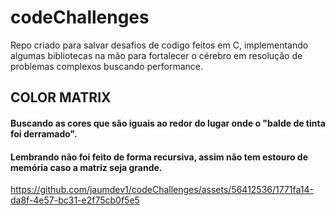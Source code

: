 # codeChallenges
Repo criado para salvar desafios de codigo feitos em C, implementando algumas bibliotecas na mão para fortalecer o cérebro em resolução de problemas complexos buscando performance.


## COLOR MATRIX
#### Buscando as cores que são iguais ao redor do lugar onde o "balde de tinta foi derramado".
#### Lembrando não foi feito de forma recursiva, assim não tem estouro de memória caso a matriz seja grande.

https://github.com/jaumdev1/codeChallenges/assets/56412536/1771fa14-da8f-4e57-bc31-e2f75cb0f5e5

